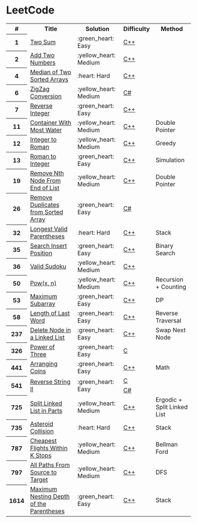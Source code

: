 # LeetCode

<table>
    <tr>
        <th>#</th>
        <th>Title</th>
        <th>Solution</th>
        <th>Difficulty</th>
        <th>Method</th>
    </tr>
    <tr>
        <th>1</th>
        <td><a target="_blank" href="https://leetcode-cn.com/problems/two-sum/">Two Sum</a></td>
        <td>:green_heart: Easy</td>
        <td><a target="_blank" href="./0001%20-%20Two%20Sum.cpp">C++</a></td>
        <td></td>
    </tr>
    <tr>
        <th>2</th>
        <td><a target="_blank" href="https://leetcode-cn.com/problems/add-two-numbers/">Add Two Numbers</a></td>
        <td>:yellow_heart: Medium</td>
        <td><a target="_blank" href="./0002%20-%20Add%20Two%20Numbers.cpp">C++</a></td>
        <td></td>
    </tr>
    <tr>
        <th>4</th>
        <td><a target="_blank" href="https://leetcode-cn.com/problems/median-of-two-sorted-arrays/">Median of Two Sorted Arrays</a></td>
        <td>:heart: Hard</td>
        <td><a target="_blank" href="./0004%20-%20Median%20of%20Two%20Sorted%20Arrays.cpp">C++</a></td>
        <td></td>
    </tr>
    <tr>
        <th>6</th>
        <td><a target="_blank" href="https://leetcode-cn.com/problems/zigzag-conversion/">ZigZag Conversion</a></td>
        <td>:yellow_heart: Medium</td>
        <td><a target="_blank" href="./0006%20-%20ZigZag%20Conversion.cs">C#</a></td>
        <td></td>
    </tr>
    <tr>
        <th>7</th>
        <td><a target="_blank" href="https://leetcode-cn.com/problems/reverse-integer/">Reverse Integer</a></td>
        <td>:green_heart: Easy</td>
        <td><a target="_blank" href="./0007%20-%20Reverse%20Integer.cpp">C++</a></td>
        <td></td>
    </tr>
    <tr>
        <th>11</th>
        <td><a target="_blank" href="https://leetcode-cn.com/problems/container-with-most-water/">Container With Most Water</a></td>
        <td>:yellow_heart: Medium</td>
        <td><a target="_blank" href="./0011%20-%20Container%20With%20Most%20Water%20%5BDouble%20Pointer%5D.cpp">C++</a></td>
        <td>Double Pointer</td>
    </tr>
    <tr>
        <th>12</th>
        <td><a target="_blank" href="https://leetcode-cn.com/problems/integer-to-roman/">Integer to Roman</a></td>
        <td>:yellow_heart: Medium</td>
        <td><a target="_blank" href="./0012%20-%20Integer%20to%20Roman%20%5BGreedy%20Algorithm%5D.cpp">C++</a></td>
        <td>Greedy</td>
    </tr>
    <tr>
        <th>13</th>
        <td><a target="_blank" href="https://leetcode-cn.com/problems/roman-to-integer/">Roman to Integer</a></td>
        <td>:green_heart: Easy</td>
        <td><a target="_blank" href="./0013%20-%20Roman%20to%20Integer%20%5BSimulation%5D.cpp">C++</a></td>
        <td>Simulation</td>
    </tr>
    <tr>
        <th>19</th>
        <td><a target="_blank" href="https://leetcode-cn.com/problems/remove-nth-node-from-end-of-list/">Remove Nth Node From End of List</a></td>
        <td>:yellow_heart: Medium</td>
        <td><a target="_blank" href="./0019%20-%20Remove%20Nth%20Node%20From%20End%20of%20List%20%5BDouble%20Pointer%5D.cpp">C++</a></td>
        <td>Double Pointer</td>
    </tr>
    <tr>
        <th>26</th>
        <td><a target="_blank" href="https://leetcode-cn.com/problems/remove-duplicates-from-sorted-array/">Remove Duplicates from Sorted Array</a></td>
        <td>:green_heart: Easy</td>
        <td><a target="_blank" href="./0026%20-%20Remove%20Duplicates%20from%20Sorted%20Array.cs">C#</a></td>
        <td></td>
    </tr>
    <tr>
        <th>32</th>
        <td><a target="_blank" href="https://leetcode-cn.com/problems/longest-valid-parentheses/">Longest Valid Parentheses</a></td>
        <td>:heart: Hard</td>
        <td><a target="_blank" href="./0032%20-%20Longest%20Valid%20Parentheses%20%5BStack%5D.cpp">C++</a></td>
        <td>Stack</td>
    </tr>
    <tr>
        <th>35</th>
        <td><a target="_blank" href="https://leetcode-cn.com/problems/search-insert-position/">Search Insert Position</a></td>
        <td>:green_heart: Easy</td>
        <td><a target="_blank" href="./0035%20-%20Search%20Insert%20Position%20%5BBinary%20Search%5D.cpp">C++</a></td>
        <td>Binary Search</td>
    </tr>
    <tr>
        <th>36</th>
        <td><a target="_blank" href="https://leetcode-cn.com/problems/valid-sudoku/">Valid Sudoku</a></td>
        <td>:yellow_heart: Medium</td>
        <td><a target="_blank" href="./0036%20-%20Valid%20Sudoku.cpp">C++</a></td>
        <td></td>
    </tr>
    <tr>
        <th>50</th>
        <td><a target="_blank" href="https://leetcode-cn.com/problems/powx-n/">Pow(x, n)</a></td>
        <td>:yellow_heart: Medium</td>
        <td><a target="_blank" href="./0050%20-%20Pow(x%2C%20n)%20%5BRecursion%5D.cpp">C++</a></td>
        <td>Recursion + Counting</td>
    </tr>
    <tr>
        <th>53</th>
        <td><a target="_blank" href="https://leetcode-cn.com/problems/maximum-subarray/">Maximum Subarray</a></td>
        <td>:green_heart: Easy</td>
        <td><a target="_blank" href="./0053%20-%20Maximum%20Subarray%20%5BDP%5D.cpp">C++</a></td>
        <td>DP</td>
    </tr>
    <tr>
        <th>58</th>
        <td><a target="_blank" href="https://leetcode-cn.com/problems/length-of-last-word/">Length of Last Word</a></td>
        <td>:green_heart: Easy</td>
        <td><a target="_blank" href="./0058%20-%20Length%20of%20Last%20Word%20%5BReverse%20Traversal%5D.cpp">C++</a></td>
        <td>Reverse Traversal</td>
    </tr>
    <tr>
        <th>237</th>
        <td><a target="_blank" href="https://leetcode-cn.com/problems/delete-node-in-a-linked-list/">Delete Node in a Linked List</a></td>
        <td>:green_heart: Easy</td>
        <td><a target="_blank" href="./0237%20-%20Delete%20Node%20in%20a%20Linked%20List.cpp">C++</a></td>
        <td>Swap Next Node</td>
    </tr>
    <tr>
        <th>326</th>
        <td><a target="_blank" href="https://leetcode-cn.com/problems/power-of-three/">Power of Three</a></td>
        <td>:green_heart: Easy</td>
        <td><a target="_blank" href="./0326%20-%20Power%20of%20Three.c">C</a></td>
        <td></td>
    </tr>
    <tr>
        <th>441</th>
        <td><a target="_blank" href="https://leetcode-cn.com/problems/arranging-coins/">Arranging Coins</a></td>
        <td>:green_heart: Easy</td>
        <td><a target="_blank" href="./0441%20-%20Arranging%20Coins.cpp">C++</a></td>
        <td>Math</td>
    </tr>
    <tr>
        <th rowspan="2">541</th>
        <td rowspan="2"><a target="_blank" href="https://leetcode-cn.com/problems/reverse-string-ii/">Reverse String II</a></td>
        <td rowspan="2">:green_heart: Easy</td>
        <td><a target="_blank" href="./0541%20-%20Reverse%20String%20II.c">C</a></td>
        <td></td>
    </tr>
    <tr>
        <td><a target="_blank" href="./0541%20-%20Reverse%20String%20II.cs">C#</a></td>
        <td></td>
    </tr>
    <tr>
        <th>725</th>
        <td><a target="_blank" href="https://leetcode-cn.com/problems/split-linked-list-in-parts/">Split Linked List in Parts</a></td>
        <td>:yellow_heart: Medium</td>
        <td><a target="_blank" href="./0725%20-%20Split%20Linked%20List%20in%20Parts.cpp">C++</a></td>
        <td>Ergodic + Split Linked List</td>
    </tr>
    <tr>
        <th>735</th>
        <td><a target="_blank" href="https://leetcode-cn.com/problems/asteroid-collision/">Asteroid Collision</a></td>
        <td>:heart: Hard</td>
        <td><a target="_blank" href="./0735%20-%20Asteroid%20Collision.cpp">C++</a></td>
        <td>Stack</td>
    </tr>
    <tr>
        <th>787</th>
        <td><a target="_blank" href="https://leetcode-cn.com/problems/cheapest-flights-within-k-stops/">Cheapest Flights Within K Stops</a></td>
        <td>:yellow_heart: Medium</td>
        <td><a target="_blank" href="./0787%20-%20Cheapest%20Flights%20Within%20K%20Stops%20-%20%5BBellman%20Ford%5D.cpp">C++</a></td>
        <td>Bellman Ford</td>
    </tr>
    <tr>
        <th>797</th>
        <td><a target="_blank" href="https://leetcode-cn.com/problems/all-paths-from-source-to-target/">All Paths From Source to Target</a></td>
        <td>:yellow_heart: Medium</td>
        <td><a target="_blank" href="./0797%20-%20All%20Paths%20From%20Source%20to%20Target%20%5BDFS%5D.cpp">C++</a></td>
        <td>DFS</td>
    </tr>
    <tr>
        <th>1614</th>
        <td><a target="_blank" href="https://leetcode-cn.com/problems/maximum-nesting-depth-of-the-parentheses/">Maximum Nesting Depth of the Parentheses</a></td>
        <td>:green_heart: Easy</td>
        <td><a target="_blank" href="./1614%20-%20Maximum%20Nesting%20Depth%20of%20the%20Parentheses%20%5BStack%5D.cpp">C++</a></td>
        <td>Stack</td>
    </tr>
</table>